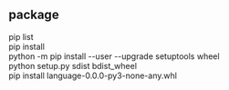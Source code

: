 ## package  
pip list  
pip install  
python -m pip install --user --upgrade setuptools wheel  
python setup.py sdist bdist_wheel  
pip install language-0.0.0-py3-none-any.whl  
